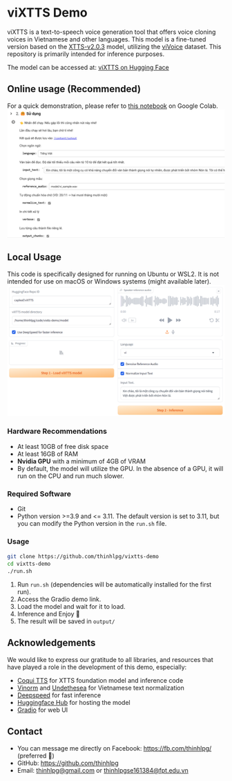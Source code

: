 # viXTTS Demo

viXTTS is a text-to-speech voice generation tool that offers voice cloning voices in Vietnamese and other languages. This model is a fine-tuned version based on the [XTTS-v2.0.3](https://huggingface.co/coqui/XTTS-v2) model, utilizing the [viVoice](https://huggingface.co/datasets/capleaf/viVoice) dataset. This repository is primarily intended for inference purposes.

The model can be accessed at: [viXTTS on Hugging Face](https://huggingface.co/capleaf/viXTTS)

## Online usage (Recommended)

For a quick demonstration, please refer to [this notebook](./viXTTS_Demo.ipynb) on Google Colab.
![viXTTS Colab Demo](assets/vixtts_colab.png)
## Local Usage

This code is specifically designed for running on Ubuntu or WSL2. It is not intended for use on macOS or Windows systems (might available later).
![viXTTS Gradio Demo](assets/vixtts_gradio_ui.png)
### Hardware Recommendations

- At least 10GB of free disk space
- At least 16GB of RAM
- **Nvidia GPU** with a minimum of 4GB of VRAM
- By default, the model will utilize the GPU. In the absence of a GPU, it will run on the CPU and run much slower.

### Required Software

- Git
- Python version >=3.9 and <= 3.11. The default version is set to 3.11, but you can modify the Python version in the `run.sh` file.

### Usage

```bash
git clone https://github.com/thinhlpg/vixtts-demo
cd vixtts-demo
./run.sh
```
1. Run `run.sh` (dependencies will be automatically installed for the first run).
2. Access the Gradio demo link.
3. Load the model and wait for it to load.
4. Inference and Enjoy 🤗
5. The result will be saved in `output/`

## Acknowledgements

We would like to express our gratitude to all libraries, and resources that have played a role in the development of this demo, especially:

- [Coqui TTS](https://github.com/coqui-ai/TTS) for XTTS foundation model and inference code
- [Vinorm](https://github.com/v-nhandt21/Vinorm) and [Undethesea](https://github.com/undertheseanlp/underthesea) for Vietnamese text normalization
- [Deepspeed](https://github.com/microsoft/DeepSpeed) for fast inference
- [Huggingface Hub](https://huggingface.co/) for hosting the model
- [Gradio](https://www.gradio.app/) for web UI

## Contact

- You can message me directly on Facebook: <https://fb.com/thinhlpg/> (preferred 🤗)
- GitHub: <https://github.com/thinhlpg>
- Email: <thinhlpg@gmail.com> or <thinhlpgse161384@fpt.edu.vn>
